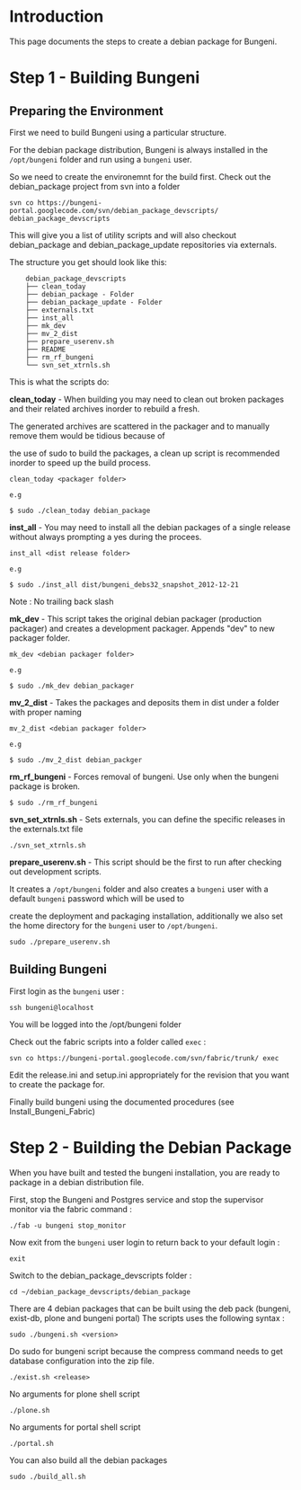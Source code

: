 # Introduction #

This page documents the steps to create a debian package for Bungeni.

# Step 1 - Building Bungeni #

## Preparing the Environment ##

First we need to build Bungeni using a particular structure.

For the debian package distribution, Bungeni is always installed in the `/opt/bungeni` folder and run using a `bungeni` user.

So we need to create the environemnt for the build first. Check out the debian\_package project from svn into a folder

```
svn co https://bungeni-portal.googlecode.com/svn/debian_package_devscripts/ debian_package_devscripts
```

This will give you a list of utility scripts and will also checkout debian\_package and debian\_package\_update repositories via externals.

The structure you get should look like this:

```
	debian_package_devscripts
	├── clean_today
	├── debian_package - Folder
	├── debian_package_update - Folder
	├── externals.txt
	├── inst_all
	├── mk_dev
	├── mv_2_dist
	├── prepare_userenv.sh
	├── README
	├── rm_rf_bungeni
	└── svn_set_xtrnls.sh
```

This is what the scripts do:

**clean\_today** - When building you may need to clean out broken packages and their related archives inorder to rebuild a fresh.

The generated archives are scattered in the packager and to manually remove them would be tidious because of

the use of sudo to build the packages, a clean up script is recommended inorder to speed up the build process.

```
clean_today <packager folder>

e.g 

$ sudo ./clean_today debian_package
```

**inst\_all** - You may need to install all the debian packages of a single release without always prompting a yes during the procees.

```
inst_all <dist release folder>

e.g

$ sudo ./inst_all dist/bungeni_debs32_snapshot_2012-12-21
```

Note : No trailing back slash

**mk\_dev** - This script takes the original debian packager (production packager) and creates a development packager. Appends "dev" to new packager folder.

```
mk_dev <debian packager folder>

e.g

$ sudo ./mk_dev debian_packager
```

**mv\_2\_dist** - Takes the packages and deposits them in dist under a folder with proper naming

```
mv_2_dist <debian packager folder>

e.g

$ sudo ./mv_2_dist debian_packger
```

**rm\_rf\_bungeni** - Forces removal of bungeni. Use only  when the bungeni package is broken.

```
$ sudo ./rm_rf_bungeni
```

**svn\_set\_xtrnls.sh** - Sets externals, you can define the specific releases in the externals.txt file

```
./svn_set_xtrnls.sh
```

**prepare\_userenv.sh** - This script should be the first to run after checking out development scripts.

It creates a `/opt/bungeni` folder and also creates a `bungeni` user with a default `bungeni` password which will be used to

create the deployment and packaging installation, additionally we also set the home directory for the `bungeni` user to `/opt/bungeni`.

```
sudo ./prepare_userenv.sh
```

## Building Bungeni ##

First login as the `bungeni` user :

```
ssh bungeni@localhost
```

You will be logged into the  /opt/bungeni folder

Check out the fabric scripts into a folder called `exec` :

```
svn co https://bungeni-portal.googlecode.com/svn/fabric/trunk/ exec
```

Edit the release.ini and setup.ini appropriately for the revision that you want to create the package for.

Finally build bungeni using the documented procedures (see Install\_Bungeni\_Fabric)

# Step 2 - Building the Debian Package #

When you have built and tested the bungeni installation, you are ready to package in a debian distribution file.

First, stop the Bungeni and Postgres service and stop the supervisor monitor via the fabric command :

```
./fab -u bungeni stop_monitor
```

Now exit from the `bungeni` user login to return back to your default login :

```
exit
```

Switch to the debian\_package\_devscripts folder :

```
cd ~/debian_package_devscripts/debian_package
```

There are 4 debian packages that can be built using the deb pack (bungeni, exist-db, plone and bungeni portal) The scripts uses the following syntax :

```
sudo ./bungeni.sh <version>
```
Do sudo for bungeni script because the compress command needs to get database configuration into the zip file.

```
./exist.sh <release>
```

No arguments for plone shell script
```
./plone.sh
```

No arguments for portal shell script
```
./portal.sh
```

You can also build all the debian packages
```
sudo ./build_all.sh
```